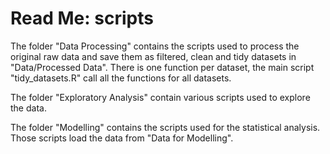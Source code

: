 # Read Me: scripts

The folder "Data Processing" contains the scripts used to process the original raw data and save them as filtered, clean and tidy datasets in "Data/Processed Data". There is one function per dataset, the main script "tidy_datasets.R" call all the functions for all datasets.

The folder "Exploratory Analysis" contain various scripts used to explore the data.

The folder "Modelling" contains the scripts used for the statistical analysis. Those scripts load the data from "Data for Modelling".


